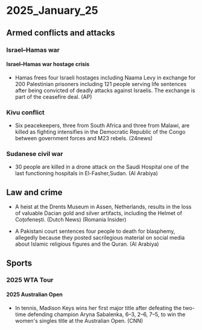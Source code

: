 # 2025_January_25

## Armed conflicts and attacks

### Israel–Hamas war

#### Israel–Hamas war hostage crisis

- Hamas frees four Israeli hostages including Naama Levy in exchange for 200 Palestinian prisoners including 121 people serving life sentences after being convicted of deadly attacks against Israelis. The exchange is part of the ceasefire deal. (AP)

### Kivu conflict

- Six peacekeepers, three from South Africa and three from Malawi, are killed as fighting intensifies in the Democratic Republic of the Congo between government forces and M23 rebels. (24news)

### Sudanese civil war

- 30 people are killed in a drone attack on the Saudi Hospital one of the last functioning hospitals in El-Fasher,Sudan. (Al Arabiya)

## Law and crime

- A heist at the Drents Museum in Assen, Netherlands, results in the loss of valuable Dacian gold and silver artifacts, including the Helmet of Coțofenești. (Dutch News) (Romania Insider)

- A Pakistani court sentences four people to death for blasphemy, allegedly because they posted sacrilegious material on social media about Islamic religious figures and the Quran. (Al Arabiya)

## Sports

### 2025 WTA Tour

#### 2025 Australian Open

- In tennis, Madison Keys wins her first major title after defeating the two-time defending champion Aryna Sabalenka, 6–3, 2–6, 7–5, to win the women's singles title at the Australian Open. (CNN)